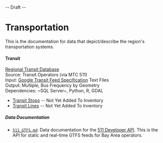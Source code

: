 -- Draft --

# Transportation

This is the documentation for data that depict/describe the region's transportation systems.


#### Transit

[Regional Transit Database](https://github.com/bayareametro/RegionalTransitDatabase)   
Source: Transit Operators (via MTC 511)    
Input: [Google Transit Feed Specification](https://developers.google.com/transit/gtfs/) Text Files    
Output: Multiple, Bus Frequency by Geometry    
Dependencies: ~SQL Server~, Python, R, GDAL

- [Transit Stops]() -- Not Yet Added To Inventory  
- [Transit Lines]() -- Not Yet Added To Inventory  

##### Data Documentation

- [`511_GTFS.md`](https://github.com/BayAreaMetro/DataServices/blob/master/Project-Documentation/mdm/transportation-mdm/511_GTFS.md): Data documentation for the [511 Developer API](https://511.org/developers/list/apis/). This is the API for static and real-time GTFS feeds for Bay Area operators.

 
